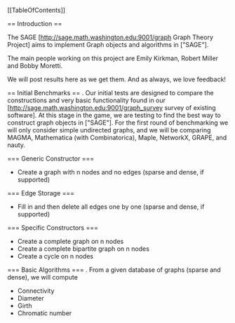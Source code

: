 [[TableOfContents]]

==  Introduction ==

The SAGE [http://sage.math.washington.edu:9001/graph Graph Theory Project] aims to implement Graph objects and algorithms in ["SAGE"].

The main people working on this project are Emily Kirkman, Robert Miller and Bobby Moretti.

We will post results here as we get them.  And as always, we love feedback!

== Initial Benchmarks ==
 . Our initial tests are designed to compare the constructions and very basic functionality found in our [http://sage.math.washington.edu:9001/graph_survey survey of existing software].  At this stage in the game, we are testing to find the best way to construct graph objects in ["SAGE"].  For the first round of benchmarking we will only consider simple undirected graphs, and we will be comparing MAGMA, Mathematica (with Combinatorica), Maple, NetworkX, GRAPE, and nauty.

=== Generic Constructor ===
 * Create a graph with n nodes and no edges (sparse and dense, if supported)

=== Edge Storage ===
 * Fill in and then delete all edges one by one (sparse and dense, if supported)

=== Specific Constructors ===
 * Create a complete graph on n nodes
 * Create a complete bipartite graph on n nodes
 * Create a cycle on n nodes

=== Basic Algorithms ===
 . From a given database of graphs (sparse and dense), we will compute
 * Connectivity
 * Diameter
 * Girth
 * Chromatic number
